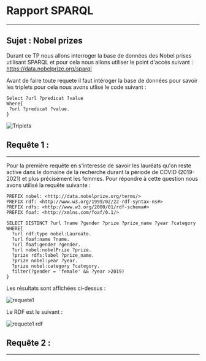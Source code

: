 # Rapport SPARQL 
--------------------

Sujet : Nobel prizes
-----------

Durant ce TP nous allons interroger la base de données des Nobel prises utilisant SPARQL et pour cela nous allons utiliser le point d'accès suivant : 
https://data.nobelprize.org/sparql

Avant de faire toute requete il faut intéroger la base de données pour savoir les triplets pour cela nous avons utlisé le code suivant : 

```SPARQL
Select ?url ?predicat ?value
Where{
 ?url ?predicat ?value. 
}
```

![Triplets](https://user-images.githubusercontent.com/52492864/145552801-2da996e7-b934-4db3-910b-bb7c0971e253.PNG)


## Requête 1 :
------------------
Pour la première requête en s'interesse de savoir les lauréats qu'on reste active dans le domaine de la recherche durant la période de COVID (2019-2021) et plus précisément les femmes.
Pour répondre à cette question nous avons utilisé la requête suivante :

```SPARQL
PREFIX nobel: <http://data.nobelprize.org/terms/>
PREFIX rdf: <http://www.w3.org/1999/02/22-rdf-syntax-ns#>
PREFIX rdfs: <http://www.w3.org/2000/01/rdf-schema#>
PREFIX foaf: <http://xmlns.com/foaf/0.1/>

SELECT DISTINCT ?url ?name ?gender ?prize ?prize_name ?year ?category
WHERE{
  ?url rdf:type nobel:Laureate.
  ?url foaf:name ?name.
  ?url foaf:gender ?gender.
  ?url nobel:nobelPrize ?prize.
  ?prize rdfs:label ?prize_name.
  ?prize nobel:year ?year.
  ?prize nobel:category ?category.
  filter(?gender = 'female' && ?year >2019)
}
```

Les résultats sont affichées ci-dessus : 

![requete1](https://user-images.githubusercontent.com/52492864/145575887-9d9ec916-ee3d-4091-8faf-1a9f17d71bb7.PNG)

Le RDF est le suivant : 

![requete1 rdf](https://user-images.githubusercontent.com/52492864/145578081-524d0f2c-ab53-40cf-9a10-ed406261a37e.PNG)

## Requête 2 :
------------------
